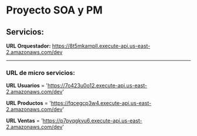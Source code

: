 # Proyecto SOA y PM
## Servicios:
**URL Orquestador:** https://8t5mkampll.execute-api.us-east-2.amazonaws.com/dev
***
### URL de micro servicios:
**URL Usuarios** = 'https://7o423u0o12.execute-api.us-east-2.amazonaws.com/dev'

**URL Productos** = 'https://fqcegcp3w4.execute-api.us-east-2.amazonaws.com/dev'

**URL Ventas** = 'https://p7pyqgkvu6.execute-api.us-east-2.amazonaws.com/dev'
